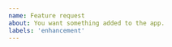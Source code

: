 ```yaml
---
name: Feature request
about: You want something added to the app.
labels: 'enhancement'
---
```


<!---
❗️❗️ Also, please consider donating ❗️❗️

 -->
